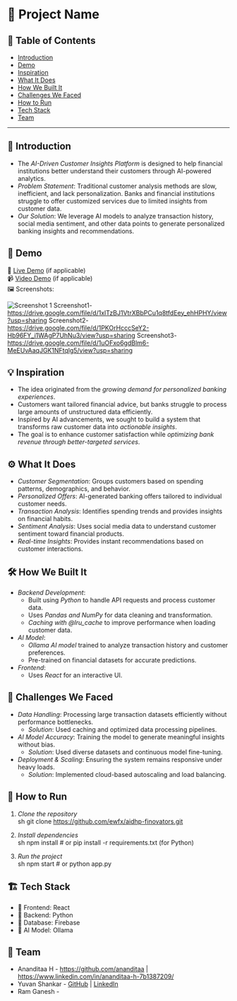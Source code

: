 # 🚀 Project Name

## 📌 Table of Contents
- [Introduction](#introduction)
- [Demo](#demo)
- [Inspiration](#inspiration)
- [What It Does](#what-it-does)
- [How We Built It](#how-we-built-it)
- [Challenges We Faced](#challenges-we-faced)
- [How to Run](#how-to-run)
- [Tech Stack](#tech-stack)
- [Team](#team)

---

## 🎯 Introduction
- The *AI-Driven Customer Insights Platform* is designed to help financial institutions better understand their customers through AI-powered analytics.
- *Problem Statement*: Traditional customer analysis methods are slow, inefficient, and lack personalization. Banks and financial institutions struggle to offer customized services due to limited insights from customer data.
- *Our Solution*: We leverage AI models to analyze transaction history, social media sentiment, and other data points to generate personalized banking insights and recommendations.


## 🎥 Demo
🔗 [Live Demo](#) (if applicable)  
📹 [Video Demo](#) (if applicable)  
🖼️ Screenshots:

![Screenshot 1](link-to-image)
Screenshot1-https://drive.google.com/file/d/1xlTzBJ1VtrXBbPCu1q8tfdEey_ehHPHY/view?usp=sharing
Screenshot2-https://drive.google.com/file/d/1PKOrHcccSeY2-Hb96FY_i1WAgP7UhNu3/view?usp=sharing
Screenshot3-https://drive.google.com/file/d/1uOFxo6gdBlm6-MeEUvAaqJGK1NFtqlg5/view?usp=sharing

## 💡 Inspiration
- The idea originated from the *growing demand for personalized banking experiences*.
- Customers want tailored financial advice, but banks struggle to process large amounts of unstructured data efficiently.
- Inspired by AI advancements, we sought to build a system that transforms raw customer data into *actionable insights*.
- The goal is to enhance customer satisfaction while *optimizing bank revenue through better-targeted services*.

## ⚙️ What It Does
- *Customer Segmentation*: Groups customers based on spending patterns, demographics, and behavior.
- *Personalized Offers*: AI-generated banking offers tailored to individual customer needs.
- *Transaction Analysis*: Identifies spending trends and provides insights on financial habits.
- *Sentiment Analysis*: Uses social media data to understand customer sentiment toward financial products.
- *Real-time Insights*: Provides instant recommendations based on customer interactions.

## 🛠️ How We Built It
- *Backend Development*:
  - Built using *Python* to handle API requests and process customer data.
  - Uses *Pandas and NumPy* for data cleaning and transformation.
  - *Caching with @lru_cache* to improve performance when loading customer data.
- *AI Model*:
  - *Ollama AI model* trained to analyze transaction history and customer preferences.
  - Pre-trained on financial datasets for accurate predictions.
- *Frontend*:
  - Uses *React* for an interactive UI.

## 🚧 Challenges We Faced
- *Data Handling*: Processing large transaction datasets efficiently without performance bottlenecks.
  - *Solution*: Used caching and optimized data processing pipelines.
- *AI Model Accuracy*: Training the model to generate meaningful insights without bias.
  - *Solution*: Used diverse datasets and continuous model fine-tuning.
- *Deployment & Scaling*: Ensuring the system remains responsive under heavy loads.
  - *Solution*: Implemented cloud-based autoscaling and load balancing.

## 🏃 How to Run
1. *Clone the repository*  
   sh
   git clone https://github.com/ewfx/aidhp-finovators.git
   
2. *Install dependencies*  
   sh
   npm install  # or pip install -r requirements.txt (for Python)
   
3. *Run the project*  
   sh
   npm start  # or python app.py
   

## 🏗️ Tech Stack
- 🔹 Frontend: React 
- 🔹 Backend: Python
- 🔹 Database: Firebase
- 🔹 AI Model: Ollama

## 👥 Team
- Ananditaa H - https://github.com/ananditaa | https://www.linkedin.com/in/ananditaa-h-7b1387209/
- Yuvan Shankar - [GitHub](#) | [LinkedIn](#)
- Ram Ganesh -
